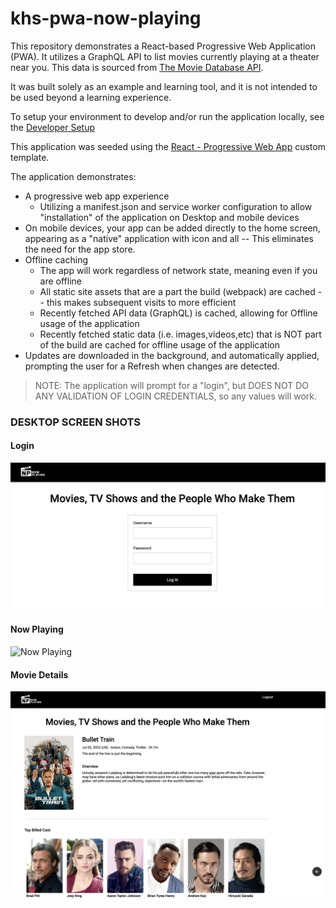 # khs-pwa-now-playing

This repository demonstrates a React-based Progressive Web Application (PWA).  It utilizes a GraphQL API to list movies currently playing at a theater near you. This data is sourced from [The Movie Database API](https://developers.themoviedb.org/3/getting-started/introduction).

It was built solely as an example and learning tool, and it is not intended to be used beyond a learning experience. 

To setup your environment to develop and/or run the application locally, see the [Developer Setup](DEVELOPER-SETUP.md)

This application was seeded using the [React - Progressive Web App](https://create-react-app.dev/docs/making-a-progressive-web-app/) custom template.

The application demonstrates:

* A progressive web app experience
    * Utilizing a manifest.json and service worker configuration to allow "installation" of the application on Desktop and mobile devices
* On mobile devices, your app can be added directly to the home screen, appearing as a "native" application with icon and all -- This eliminates the need for the app store.
* Offline caching
    * The app will work regardless of network state, meaning even if you are offline
    * All static site assets that are a part the build (webpack) are cached -- this makes subsequent visits to more efficient
    * Recently fetched API data (GraphQL) is cached, allowing for Offline usage of the application
    * Recently fetched static data (i.e. images,videos,etc) that is NOT part of the build are cached for offline usage of the application
* Updates are downloaded in the background, and automatically applied, prompting the user for a Refresh when changes are detected.

> NOTE: The application will prompt for a "login", but DOES NOT DO ANY VALIDATION OF LOGIN CREDENTIALS, so any values will work.

### DESKTOP SCREEN SHOTS

#### Login

![Login](login.png)

#### Now Playing

![Now Playing](now-playing.png)

#### Movie Details

![Movie Details](movie-details.png)



